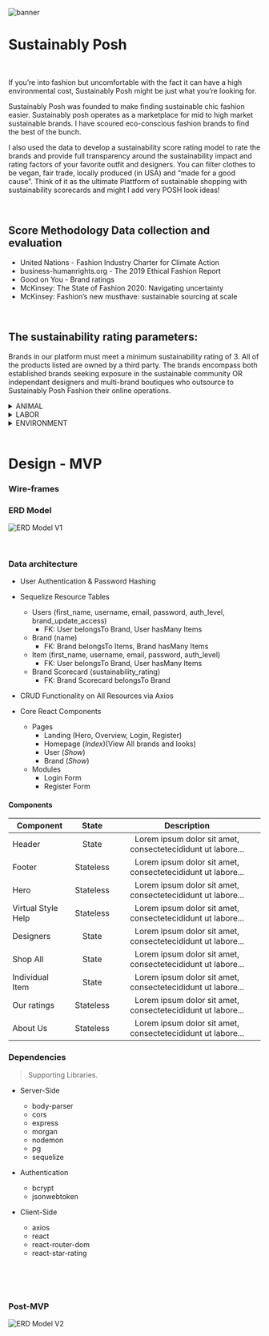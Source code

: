 ![banner](https://i.imgur.com/0ywUH1K.png)

# Sustainably Posh
<br>
<p>If you’re into fashion but uncomfortable with the fact it can have a high environmental cost, Sustainably Posh might be just what you’re looking for.<p/>

<p>Sustainably Posh was founded to make finding sustainable chic fashion easier. Sustainably posh operates as a marketplace for mid to high market sustainable brands. I have scoured eco-conscious fashion brands to find the best of the bunch.</p>

<p>I also used the data to develop a sustainability score rating model to rate the brands and provide full transparency around the sustainability impact and rating factors of your favorite outfit and designers. You can filter clothes to be vegan, fair trade, locally produced (in USA) and “made for a good cause”. Think of it as the ultimate Plattform of sustainable shopping with sustainability scorecards and might I add very POSH look ideas!</p>
<br>

## Score Methodology Data collection and evaluation 
- United Nations - Fashion Industry Charter for Climate Action
- business-humanrights.org - The 2019 Ethical Fashion Report
- Good on You - Brand ratings
- McKinsey: The State of Fashion 2020: Navigating uncertainty
- McKinsey: Fashion’s new musthave: sustainable sourcing at scale

<br>

## The sustainability rating parameters:

Brands in our platform must meet a minimum sustainability rating of 3.  All of the products listed are owned by a third party. The brands encompass both established brands seeking exposure in the sustainable community OR independant designers and multi-brand boutiques who outsource to Sustainably Posh Fashion their online operations.


<details><summary>ANIMAL</summary>
<br>
> Rating total weighted at 35%

| parameter | weight | Description | 
| --- | :---: | :---: |  
| Policy | 10% | Implementation of policies to ensure animal welfare |
| Fur | 10% | Use of fur, shearling and karakul lamb fur and commitment not to use fur | 
| Leather | 10% | Use of leather and if upcycled/recycled | 
| Wool | 10% | Use of wool and if sourced from non-mulesed sheep or upcycled/recycled | 
| Down and feathers  | 10% | Use of down and feathers and how sourced | 
| Angora | 10% | Use of angora and commitment not to use angora | 
| Exotic animal hairs  | 10% | Use of exotic animal hair such as pashmina, cashmere, mohair, alpaca, llama, vicuña and shahtoosh | 
| Exotic animal skins | 10% | Use of exotic animal skin such as crocodile and alligator | 

</details>


<details><summary>LABOR</summary>
<br>
> Rating total weighted at 35%

| parameter | weight | Description | 
| --- | :---: | :---: |  
| Worker policies and empowerment | 10% | Protection of workers’ rights across the supply chain including monitoring health and safety, child labour, forced labour, freedom of association, collective bargaining, non-discrimination, gender equality, modern slavery, non-excessive hours and the right and capacity to make a complaint | 
| Low risk production | 10% | Management of labour abuse risk in supply chains and participation in multi-stakeholder initiatives to improve labour conditions |
| Living wage | 10% | Living wage definition, methodology and implementation across the supply chain | 
| Knowing suppliers | 10% | Supply chain transparency including publishing supplier lists and tracking subcontractors | 
| Supplier relationships | 20% | Auditing and assurance practices across the supply chain and public reporting including unannounced visits and off-site worker interviews | 

</details>

<details><summary>ENVIRONMENT</summary>
<br>
> Rating total weighted at 35%

| parameter | weight | Description | 
| --- | :---: | :---: |  
| Resource management and disposal | 10% | Types of materials used, efforts to reduce or eliminate waste in design and manufacturing, types of packaging used, management of microplastics, deforestation impacts, product durability and promotion of long-term use | 
| Energy use and greenhouse gas emissions | 10% | Energy use including direct emissions and indirect emissions (purchased electricity, emissions generated from the supply chain beyond own operations), setting science based GHG targets and reducing GHG emissions though emissions reduction activities | 
| Chemicals use and disposal | 10% | "Chemical use and disposal, setting goals to reduce or eliminate chemical use and adopting alternatives such as vegetable based or water based dyes" | 
|Water usage and effluent | 10% | Water usage policies and practices, engagement on water issues, specific targets to improve water stewardship and quality and treatment of waste | 

</details>
<br>

# Design - MVP
### Wire-frames

### ERD Model

![ERD Model V1](https://i.imgur.com/guB5av7.png)

<br>


### Data architecture

- User Authentication & Password Hashing
- Sequelize Resource Tables
  - Users (first_name, username, email, password, auth_level, brand_update_access)
    - FK: User belongsTo Brand, User hasMany Items
  - Brand (name)
    - FK: Brand belongsTo Items, Brand hasMany Items
  - Item (first_name, username, email, password, auth_level)
    - FK: User belongsTo Brand, User hasMany Items
  - Brand Scorecard (sustainability_rating)
    - FK: Brand Scorecard belongsTo Brand
    
- CRUD Functionality on All Resources via Axios
- Core React Components
  - Pages
    - Landing (Hero, Overview, Login, Register)
    - Homepage (_Index_)(View All brands and looks)
    - User (_Show_)
    - Brand (_Show_)
  - Modules
    - Login Form
    - Register Form
    
    

#### Components
| Component          | State     | Description                                                 | 
| ------------------ | :---:     | :---:                                                       |  
| Header             | State     | Lorem ipsum dolor sit amet, consectetecididunt ut labore... | 
| Footer             | Stateless | Lorem ipsum dolor sit amet, consectetecididunt ut labore... | 
| Hero               | Stateless | Lorem ipsum dolor sit amet, consectetecididunt ut labore... | 
| Virtual Style Help | Stateless | Lorem ipsum dolor sit amet, consectetecididunt ut labore... | 
| Designers          | State     | Lorem ipsum dolor sit amet, consectetecididunt ut labore... | 
| Shop All           | State     | Lorem ipsum dolor sit amet, consectetecididunt ut labore... | 
| Individual Item    | State     | Lorem ipsum dolor sit amet, consectetecididunt ut labore... | 
| Our ratings        | Stateless | Lorem ipsum dolor sit amet, consectetecididunt ut labore... | 
| About Us           | Stateless | Lorem ipsum dolor sit amet, consectetecididunt ut labore... | 


### Dependencies
> Supporting Libraries.

* Server-Side
  * body-parser
  * cors
  * express
  * morgan
  * nodemon
  * pg
  * sequelize

* Authentication
  * bcrypt
  * jsonwebtoken

* Client-Side
  * axios
  * react
  * react-router-dom
  * react-star-rating
<br>
<br>
<br>

### Post-MVP

![ERD Model V2](https://i.imgur.com/l0jhRRM.png)
